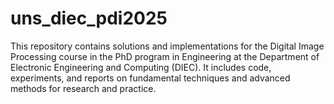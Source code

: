 # uns_diec_pdi2025
This repository contains solutions and implementations for the Digital Image Processing course in the PhD program in Engineering at the Department of Electronic Engineering and Computing (DIEC). It includes code, experiments, and reports on fundamental techniques and advanced methods for research and practice.
